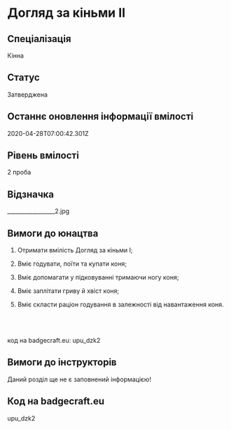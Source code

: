 # Догляд за кіньми II

## Спеціалізація

Кінна

## Статус

Затверджена

## Останнє оновлення інформації вмілості

2020-04-28T07:00:42.301Z

## Рівень вмілості

2 проба

## Відзначка

_________________2.jpg

## Вимоги до юнацтва

<ol><li><p>Отримати вмілість Догляд за кіньми І;</p></li><li><p>Вміє годувати, поїти та купати коня;</p></li><li><p>Вміє допомагати у підковуванні тримаючи ногу коня;</p></li><li><p>Вміє заплітати гриву й хвіст коня;</p></li><li><p>Вміє скласти раціон годування в залежності від навантаження коня.</p></li></ol><div><span><br><br><br></span>код на badgecraft.eu: upu_dzk2<br></div>

## Вимоги до інструкторів

Даний розділ ще не є заповнений інформацією!

## Код на badgecraft.eu

upu_dzk2